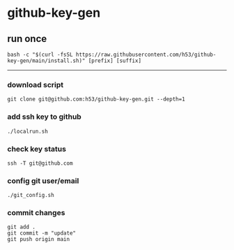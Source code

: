 # github-key-gen

## run once
```
bash -c "$(curl -fsSL https://raw.githubusercontent.com/h53/github-key-gen/main/install.sh)" [prefix] [suffix]
```

---

### download script
```
git clone git@github.com:h53/github-key-gen.git --depth=1
```

### add ssh key to github
```
./localrun.sh
```

### check key status
```
ssh -T git@github.com
```

### config git user/email
```
./git_config.sh
```

### commit changes
```
git add .
git commit -m "update"
git push origin main
```
